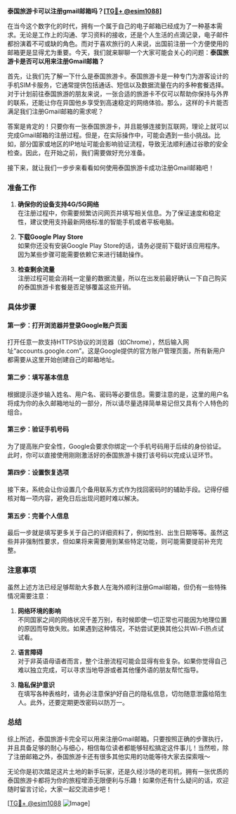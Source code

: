 **泰国旅游卡可以注册gmail邮箱吗？[[TG💪+ @esim1088](https://t.me/s/esim1088)]**

在当今这个数字化的时代，拥有一个属于自己的电子邮箱已经成为了一种基本需求。无论是工作上的沟通、学习资料的接收，还是个人生活的点滴记录，电子邮件都扮演着不可或缺的角色。而对于喜欢旅行的人来说，出国前注册一个方便使用的邮箱更是显得尤为重要。今天，我们就来聊聊一个大家可能会关心的问题：**泰国旅游卡是否可以用来注册Gmail邮箱？**

首先，让我们先了解一下什么是泰国旅游卡。泰国旅游卡是一种专门为游客设计的手机SIM卡服务，它通常提供包括通话、短信以及数据流量在内的多种套餐选择。对于计划前往泰国旅游的朋友来说，一张合适的旅游卡不仅可以帮助你保持与外界的联系，还能让你在异国他乡享受到高速稳定的网络体验。那么，这样的卡片能否满足我们注册Gmail邮箱的需求呢？

答案是肯定的！只要你有一张泰国旅游卡，并且能够连接到互联网，理论上就可以完成Gmail邮箱的注册过程。但是，在实际操作中，可能会遇到一些小挑战。比如，部分国家或地区的IP地址可能会影响验证流程，导致无法顺利通过谷歌的安全检查。因此，在开始之前，我们需要做好充分准备。

接下来，就让我们一步步来看看如何使用泰国旅游卡成功注册Gmail邮箱吧！

### 准备工作

1. **确保你的设备支持4G/5G网络**  
   在注册过程中，你需要频繁访问网页并填写相关信息。为了保证速度和稳定性，建议使用支持最新网络标准的智能手机或者平板电脑。

2. **下载Google Play Store**  
   如果你还没有安装Google Play Store的话，请务必提前下载好该应用程序。因为某些步骤可能需要依赖它来进行辅助操作。

3. **检查剩余流量**  
   注册过程可能会消耗一定量的数据流量，所以在出发前最好确认一下自己购买的泰国旅游卡套餐是否足够覆盖这些开销。

### 具体步骤

#### 第一步：打开浏览器并登录Google账户页面
打开任意一款支持HTTPS协议的浏览器（如Chrome），然后输入网址“accounts.google.com”。这是Google提供的官方账户管理页面，所有新用户都需要从这里开始创建自己的邮箱地址。

#### 第二步：填写基本信息
根据提示逐步输入姓名、用户名、密码等必要信息。需要注意的是，这里的用户名将成为你的永久邮箱地址的一部分，所以请尽量选择简单易记但又具有个人特色的组合。

#### 第三步：验证手机号码
为了提高账户安全性，Google会要求你绑定一个手机号码用于后续的身份验证。此时，你可以直接使用刚刚激活好的泰国旅游卡拨打该号码以完成认证环节。

#### 第四步：设置恢复选项
接下来，系统会让你设置几个备用联系方式作为找回密码时的辅助手段。记得仔细核对每一项内容，避免日后出现问题时难以解决。

#### 第五步：完善个人信息
最后一步就是填写更多关于自己的详细资料了，例如性别、出生日期等等。虽然这些并非强制性要求，但如果将来需要用到某些特定功能，则可能需要提前补充完整。

### 注意事项

虽然上述方法已经足够帮助大多数人在海外顺利注册Gmail邮箱，但仍有一些特殊情况需要注意：

1. **网络环境的影响**  
   不同国家之间的网络状况千差万别，有时候即使一切正常也可能因为地理位置的原因而导致失败。如果遇到这种情况，不妨尝试更换其他公共Wi-Fi热点试试看。

2. **语言障碍**  
   对于非英语母语者而言，整个注册流程可能会显得有些复杂。如果你觉得自己难以独立完成，可以寻求当地导游或者其他懂外语的朋友帮忙指导。

3. **隐私保护意识**  
   在填写各种表格时，请务必注意保护好自己的隐私信息，切勿随意泄露给陌生人。此外，还要定期更改密码以防万一。

### 总结

综上所述，泰国旅游卡完全可以用来注册Gmail邮箱。只要按照正确的步骤执行，并且具备足够的耐心与细心，相信每位读者都能够轻松搞定这件事儿！当然啦，除了注册邮箱之外，泰国旅游卡还有很多其他实用的功能等待大家去探索哦～  

无论你是初次踏足这片土地的新手玩家，还是久经沙场的老司机，拥有一张优质的泰国旅游卡都将为你的旅程增添无限便利与乐趣！如果你还有什么疑问的话，欢迎随时留言讨论，大家一起交流进步吧！

[[TG💪+ @esim1088](https://t.me/s/esim1088) ![Image](https://i.postimg.cc/4NQfJmqS/Snipaste-2025-05-13-00-14-12.png)]